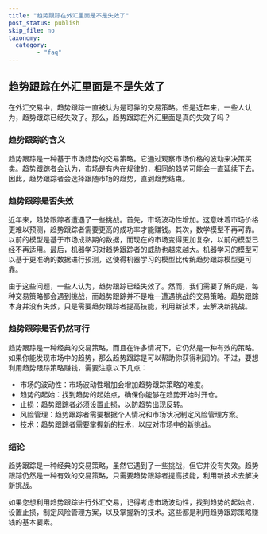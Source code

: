 ```yaml
---
title: "趋势跟踪在外汇里面是不是失效了"
post_status: publish
skip_file: no
taxonomy:
  category:
        - "faq"
---
```


## 趋势跟踪在外汇里面是不是失效了

在外汇交易中，趋势跟踪一直被认为是可靠的交易策略。但是近年来，一些人认为，趋势跟踪已经失效了。那么，趋势跟踪在外汇里面是真的失效了吗？

### 趋势跟踪的含义

趋势跟踪是一种基于市场趋势的交易策略。它通过观察市场价格的波动来决策买卖。趋势跟踪者会认为，市场是有内在规律的，相同的趋势可能会一直延续下去。因此，趋势跟踪者会选择跟随市场的趋势，直到趋势结束。

### 趋势跟踪是否失效

近年来，趋势跟踪者遭遇了一些挑战。首先，市场波动性增加。这意味着市场价格更难以预测，趋势跟踪者需要更高的成功率才能赚钱。其次，数学模型不再可靠。以前的模型是基于市场成熟期的数据，而现在的市场变得更加复杂，以前的模型已经不再适用。最后，机器学习对趋势跟踪者的威胁也越来越大。机器学习的模型可以基于更准确的数据进行预测，这使得机器学习的模型比传统趋势跟踪模型更可靠。

由于这些问题，一些人认为，趋势跟踪已经失效了。然而，我们需要了解的是，每种交易策略都会遇到挑战，而趋势跟踪并不是唯一遭遇挑战的交易策略。趋势跟踪本身并没有失效，只是需要趋势跟踪者提高技能，利用新技术，去解决新挑战。

### 趋势跟踪是否仍然可行

趋势跟踪是一种经典的交易策略，而且在许多情况下，它仍然是一种有效的策略。如果你能发现市场中的趋势，那么趋势跟踪是可以帮助你获得利润的。不过，要想利用趋势跟踪策略赚钱，需要注意以下几点：

- 市场的波动性：市场波动性增加会增加趋势跟踪策略的难度。
- 趋势的起始：找到趋势的起始点，确保你能够在趋势开始时开仓。
- 止损：趋势跟踪者必须设置止损，以防趋势出现反转。
- 风险管理：趋势跟踪者需要根据个人情况和市场状况制定风险管理方案。
- 技术：趋势跟踪者需要掌握新的技术，以应对市场中的新挑战。

### 结论

趋势跟踪是一种经典的交易策略，虽然它遇到了一些挑战，但它并没有失效。趋势跟踪仍然是一种有效的交易策略，只需要趋势跟踪者提高技能，利用新技术去解决新挑战。

如果您想利用趋势跟踪进行外汇交易，记得考虑市场波动性，找到趋势的起始点，设置止损，制定风险管理方案，以及掌握新的技术。这些都是利用趋势跟踪策略赚钱的基本要素。
